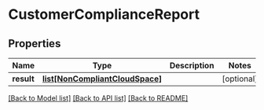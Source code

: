 # CustomerComplianceReport

## Properties
Name | Type | Description | Notes
------------ | ------------- | ------------- | -------------
**result** | [**list[NonCompliantCloudSpace]**](NonCompliantCloudSpace.md) |  | [optional] 

[[Back to Model list]](../README.md#documentation-for-models) [[Back to API list]](../README.md#documentation-for-api-endpoints) [[Back to README]](../README.md)


